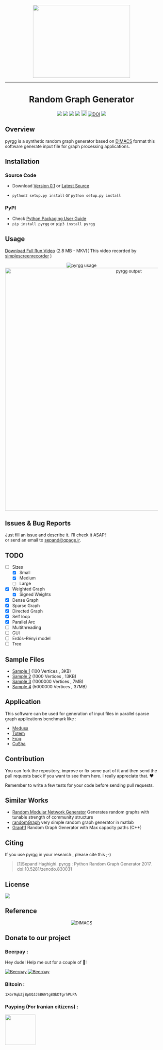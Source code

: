 
							


<div align="center">
<img src="http://www.shaghighi.ir/pyrgg/images/pyrgg-logo.png" height=240px width=320px>
<hr/>
<h1>Random Graph Generator</h1>
<a href="https://scrutinizer-ci.com/g/sepandhaghighi/pyrgg/?branch=master"><img src="https://scrutinizer-ci.com/g/sepandhaghighi/pyrgg/badges/quality-score.png?b=master"></a>
<a href="https://www.codacy.com/app/sepand-haghighi/pyrgg?utm_source=github.com&amp;utm_medium=referral&amp;utm_content=sepandhaghighi/pyrgg&amp;utm_campaign=Badge_Grade"><img src="https://api.codacy.com/project/badge/Grade/11ec048bcd594d84997380b64d2d4add"/></a>
<a href="https://scrutinizer-ci.com/g/sepandhaghighi/pyrgg/?branch=master"><img src="https://scrutinizer-ci.com/g/sepandhaghighi/pyrgg/badges/build.png?b=master"></a>
<a href="http://www.shaghighi.ir/pyrgg"><img src="https://img.shields.io/website-up-down-green-red/http/shields.io.svg?label=website"></a>
<a href="https://badge.fury.io/py/pyrgg"><img src="https://badge.fury.io/py/pyrgg.svg" alt="PyPI version" height="18"></a>
<a href="https://zenodo.org/badge/latestdoi/89410101"><img src="https://zenodo.org/badge/89410101.svg" alt="DOI"></a>
<a href="http://sepandhaghighi.github.io/pyrgg/doc"><img src="https://img.shields.io/badge/doc-latest-red.svg"></a>
</div>				
				
## Overview
pyrgg is a synthetic random graph generator based on <a href ="http://www.diag.uniroma1.it/challenge9/format.shtml">DIMACS</a> format
this software generate input file for graph processing applications.  



## Installation		

### Source Code
- Download [Version 0.1](https://github.com/sepandhaghighi/pyrgg/archive/v0.1.zip) or [Latest Source ](https://github.com/sepandhaghighi/pyrgg/archive/master.zip)

- `python3 setup.py install` or `python setup.py install`				

### PyPI


- Check [Python Packaging User Guide](https://packaging.python.org/installing/)     
- `pip install pyrgg` or `pip3 install pyrgg`							
			



## Usage ##
[Download Full Run Video](http://www.shaghighi.ir/pyrgg/videos/FullRun.mkv "Video") (2.8 MB - MKV)( This video recorded by [simplescreenrecorder](http://www.maartenbaert.be/simplescreenrecorder/ "simplescreenrecorder") )				

<div align="center">

<img src="http://www.shaghighi.ir/pyrgg/images/pyrgg.gif" alt="pyrgg usage" title="pyrgg usage">
<br/>
<img src="http://www.shaghighi.ir/pyrgg/images/output.jpg" alt="pyrgg output" title="pyrgg output" width=800px>

</div>


## Issues & Bug Reports			

Just fill an issue and describe it. I'll check it ASAP!							
or send an email to [sepand@qpage.ir](mailto:sepand@qpage.ir "sepand@qpage.ir"). 

## TODO		
- [ ] Sizes
  - [x] Small
  - [x] Medium
  - [ ] Large
- [x] Weighted Graph															
	- [x] Signed Weights
- [x] Dense Graph
- [x] Sparse Graph
- [x] Directed Graph
- [x] Self loop
- [x] Parallel Arc
- [ ] Multithreading
- [ ] GUI
- [ ] Erdős–Rényi model
- [ ] Tree

## Sample Files
- [Sample 1](https://www.dropbox.com/s/i80tnwuuv4iyqet/100.gr.gz?dl=0) (100 Vertices , 3KB)
- [Sample 2](https://www.dropbox.com/s/lqk42pwu7o4xauv/1000.gr.gz?dl=0) (1000 Vertices , 13KB)
- [Sample 3](https://www.dropbox.com/s/93dp8cjs6lnu83u/1000000.gr.gz?dl=0) (1000000 Vertices , 7MB)
- [Sample 4](https://www.dropbox.com/s/rrxdc4wt0ldonfk/5000000.gr.gz?dl=0) (5000000 Vertices , 37MB)


## Application			
This software can be used for generation of input files in parallel sparse graph applications benchmark like :			


- [Medusa](https://github.com/JianlongZhong/Medusa "Medusa") 
- [Totem](https://github.com/netsyslab/Totem "Totem")
- [Frog](https://github.com/AndrewStallman/Frog "Frog")
- [CuSha](https://github.com/farkhor/CuSha "CuSha")




## Contribution			

You can fork the repository, improve or fix some part of it and then send the pull requests back if you want to see them here. I really appreciate that. ❤️			

Remember to write a few tests for your code before sending pull requests. 			

## Similar Works
- [Random Modular Network Generator](https://github.com/prathasah/random-modular-network-generator) Generates random graphs with tunable strength of community structure
- [randomGraph](https://github.com/sdghafouri/randomGraph) very simple random graph generator in matlab
- [Graph1](https://github.com/Saptaparni/Graph1) Random Graph Generator with Max capacity paths (C++)


## Citing

If you use pyrgg in your research , please cite this ;-)

<blockquote>
<p>[1]Sepand Haghighi. pyrgg : Python Random Graph Generator 2017. doi:10.5281/zenodo.830031</p>
</blockquote>
 			

## License

<a href="https://github.com/sepandhaghighi/pyrgg/blob/master/LICENSE"><img src="https://img.shields.io/github/license/mashape/apistatus.svg"/></a>


## Reference
					

<div align="center">

<img src="http://www.shaghighi.ir/pyrgg/images/dimacs_logo.gif" alt="DIMACS">


</div>  						
 
## Donate to our project
<h3>Beerpay :</h3>				

Hey dude! Help me out for a couple of :beers:!				


[![Beerpay](https://beerpay.io/sepandhaghighi/pyrgg/badge.svg?style=beer-square)](https://beerpay.io/sepandhaghighi/pyrgg)  [![Beerpay](https://beerpay.io/sepandhaghighi/pyrgg/make-wish.svg?style=flat-square)](https://beerpay.io/sepandhaghighi/pyrgg?focus=wish)									

<h3>Bitcoin :</h3>					

```1XGr9qbZjBpUQJJSB6WtgBQbDTgrhPLPA```			



<h3>Payping (For Iranian citizens) :</h3>

<a href="http://www.payping.net/sepandhaghighi" target="__blank"><img src="http://www.qpage.ir/images/payping.png" height=100px width=100px></a>	